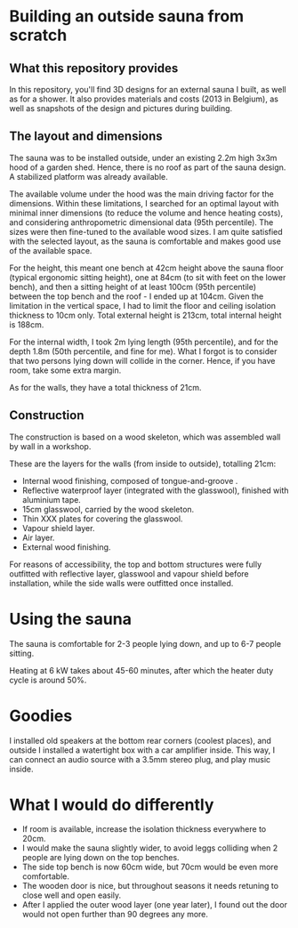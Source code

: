 # Building an outside sauna from scratch

## What this repository provides

In this repository, you'll find 3D designs for an external sauna I built, as well as for a shower.  It also provides materials and costs (2013 in Belgium), as well as snapshots of the design and pictures during building.

## The layout and dimensions

The sauna was to be installed outside, under an existing 2.2m high 3x3m hood of a garden shed.  Hence, there is no roof as part of the sauna design. A stabilized platform was already available.  

The available volume under the hood was the main driving factor for the dimensions.  Within these limitations, I searched for an optimal layout with minimal inner dimensions (to reduce the volume and hence heating costs), and considering anthropometric dimensional data (95th percentile).  The sizes were then fine-tuned to the available wood sizes.  I am quite satisfied with the selected layout, as the sauna is comfortable and makes good use of the available space.

For the height, this meant one bench at 42cm height above the sauna floor (typical ergonomic sitting height), one at 84cm (to sit with feet on the lower bench), and then a sitting height of at least 100cm (95th percentile) between the top bench and the roof - I ended up at 104cm.  Given the limitation in the vertical space, I had to limit the floor and ceiling isolation thickness to 10cm only.  Total external height is 213cm, total internal height is 188cm.

For the internal width, I took 2m lying length (95th percentile), and for the depth 1.8m (50th percentile, and fine for me).  What I forgot is to consider that two persons lying down will collide in the corner.  Hence, if you have room, take some extra margin.

As for the walls, they have a total thickness of 21cm.

## Construction

The construction is based on a wood skeleton, which was assembled wall by wall in a workshop.  

These are the layers for the walls (from inside to outside), totalling 21cm:
* Internal wood finishing, composed of tongue-and-groove .
* Reflective waterproof layer (integrated with the glasswool), finished with aluminium tape.
* 15cm glasswool, carried by the wood skeleton.
* Thin XXX plates for covering the glasswool.
* Vapour shield layer.
* Air layer.
* External wood finishing.

For reasons of accessibility, the top and bottom structures were fully outfitted with reflective layer, glasswool and vapour shield before installation, while the side walls were outfitted once installed.


# Using the sauna

The sauna is comfortable for 2-3 people lying down, and up to 6-7 people sitting.  

Heating at 6 kW takes about 45-60 minutes, after which the heater duty cycle is around 50%.

# Goodies

I installed old speakers at the bottom rear corners (coolest places), and outside I installed a watertight box with a car amplifier inside.  This way, I can connect an audio source with a 3.5mm stereo plug, and play music inside.



# What I would do differently

* If room is available, increase the isolation thickness everywhere to 20cm.
* I would make the sauna slightly wider, to avoid leggs colliding when 2 people are lying down on the top benches.
* The side top bench is now 60cm wide, but 70cm would be even more comfortable.
* The wooden door is nice, but throughout seasons it needs retuning to close well and open easily.
* After I applied the outer wood layer (one year later), I found out the door would not open further than 90 degrees any more.



